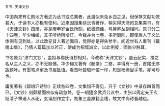     五五 天津文钞 

   中国向来有汇刻地方著述为丛书或总集者，此虽似未免乡曲之见，但保存文献功效甚大，于读书人亦极有便利。近来因搜集徐沅青著作，稍买得天津的总集类书，有《天津文钞》四册，亦是庚申岁金氏所刻，纸墨颇佳，与屏庐丛刻相同。原书分二十四卷，华少梅编，其子听桥所增订，今裁并为七卷，多所删削，即使后人于义法体例有见到处，以此改变昔人著述面目，觉得亦是得失参半。闻近世有人重刊《戴南山集》，乃倩人篇篇加以斧正，使成为桐城派文，以此例彼，固尚少胜耳。

   书名原为“津门文钞”，盖拟与梅氏诗抄相对，今改称“天津文钞”，虽云纪实，揆之名从主人之义，亦不无缺憾。华少梅又著有《脞录》二卷，幸得有一册，首尾无序跋题叶。有墨笔点窜及书眉批语。看首叶碧琅玕馆一印，知是杨庸叟手笔，亦可珍也。

   庸叟著有《碧琅玕诗钞》正续各四卷，文集惜不得见，只于《文钞》中录存四首而已。《文钞》刻颇精而校似有疏忽处，卷一胡捷余武贞公议中，主张以周定夫王玄趾潘子祥诸人从祀，玄误刻作立字，胡象三盖原籍会稽，故文中尚称吾越也。


